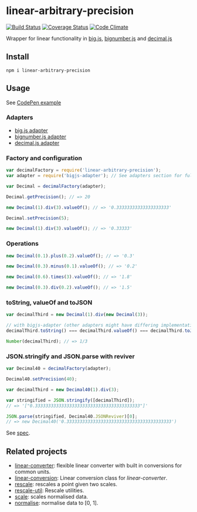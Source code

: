 # linear-arbitrary-precision

[![Build Status](https://travis-ci.org/javiercejudo/linear-arbitrary-precision.svg)](https://travis-ci.org/javiercejudo/linear-arbitrary-precision)
[![Coverage Status](https://coveralls.io/repos/javiercejudo/linear-arbitrary-precision/badge.svg?branch=master)](https://coveralls.io/r/javiercejudo/linear-arbitrary-precision?branch=master)
[![Code Climate](https://codeclimate.com/github/javiercejudo/linear-arbitrary-precision/badges/gpa.svg)](https://codeclimate.com/github/javiercejudo/linear-arbitrary-precision)

Wrapper for linear functionality in
[big.js](https://github.com/MikeMcl/big.js),
[bignumber.js](https://github.com/MikeMcl/bignumber.js)
and
[decimal.js](https://github.com/MikeMcl/decimal.js)

## Install

    npm i linear-arbitrary-precision

## Usage

See [CodePen example](http://codepen.io/javiercejudo/pen/oXqGgZ?editors=101)

### Adapters

- [big.js adapter](https://github.com/javiercejudo/bigjs-adapter)
- [bignumber.js adapter](https://github.com/javiercejudo/bignumberjs-adapter)
- [decimal.js adapter](https://github.com/javiercejudo/decimaljs-adapter)

### Factory and configuration

```js
var decimalFactory = require('linear-arbitrary-precision');
var adapter = require('bigjs-adapter'); // See adapters section for full list

var Decimal = decimalFactory(adapter);

Decimal.getPrecision(); // => 20

new Decimal(1).div(3).valueOf(); // => '0.33333333333333333333'

Decimal.setPrecision(5);

new Decimal(1).div(3).valueOf(); // => '0.33333'
```

### Operations

```js
new Decimal(0.1).plus(0.2).valueOf(); // => '0.3'

new Decimal(0.3).minus(0.1).valueOf(); // => '0.2'

new Decimal(0.6).times(3).valueOf(); // => '1.8'

new Decimal(0.3).div(0.2).valueOf(); // => '1.5'
```

### toString, valueOf and toJSON

```js
var decimalThird = new Decimal(1).div(new Decimal(3));

// with bigjs-adapter (other adapters might have differing implementations)
decimalThird.toString() === decimalThird.valueOf() === decimalThird.toJSON(); // => true

Number(decimalThird); // => 1/3
```

### JSON.stringify and JSON.parse with reviver

```js
var Decimal40 = decimalFactory(adapter);

Decimal40.setPrecision(40);

var decimalThird = new Decimal40(1).div(3);

var stringified = JSON.stringify([decimalThird]);
// => '["0.3333333333333333333333333333333333333333"]'

JSON.parse(stringified, Decimal40.JSONReviver)[0];
// => new Decimal40('0.3333333333333333333333333333333333333333')
```

See [spec](test/spec.js).

## Related projects

- [linear-converter](https://github.com/javiercejudo/linear-converter): flexible linear converter with built in conversions for common units.
- [linear-conversion](https://github.com/javiercejudo/linear-conversion): Linear conversion class for *linear-converter*.
- [rescale](https://github.com/javiercejudo/rescale): rescales a point given two scales.
- [rescale-util](https://github.com/javiercejudo/rescale-util): Rescale utilities.
- [scale](https://github.com/javiercejudo/scale): scales normalised data.
- [normalise](https://github.com/javiercejudo/normalise): normalise data to [0, 1].

